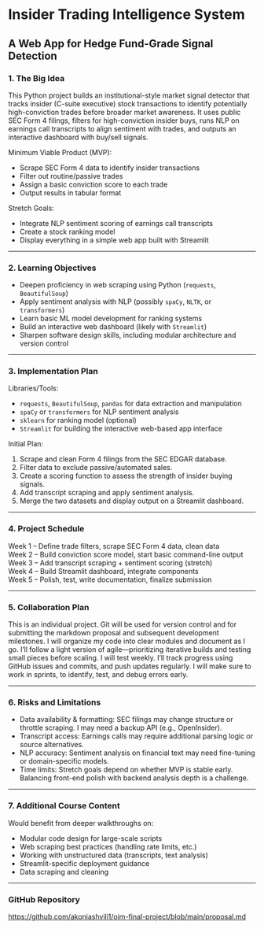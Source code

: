 # Insider Trading Intelligence System  
## A Web App for Hedge Fund-Grade Signal Detection

### 1. The Big Idea

This Python project builds an institutional-style market signal detector that tracks insider (C-suite executive) stock transactions to identify potentially high-conviction trades before broader market awareness. It uses public SEC Form 4 filings, filters for high-conviction insider buys, runs NLP on earnings call transcripts to align sentiment with trades, and outputs an interactive dashboard with buy/sell signals.

Minimum Viable Product (MVP):
- Scrape SEC Form 4 data to identify insider transactions
- Filter out routine/passive trades
- Assign a basic conviction score to each trade
- Output results in tabular format

Stretch Goals:
- Integrate NLP sentiment scoring of earnings call transcripts
- Create a stock ranking model
- Display everything in a simple web app built with Streamlit

---

### 2. Learning Objectives

- Deepen proficiency in web scraping using Python (`requests`, `BeautifulSoup`)
- Apply sentiment analysis with NLP (possibly `spaCy`, `NLTK`, or `transformers`)
- Learn basic ML model development for ranking systems
- Build an interactive web dashboard (likely with `Streamlit`)
- Sharpen software design skills, including modular architecture and version control

---

### 3. Implementation Plan

Libraries/Tools:
  - `requests`, `BeautifulSoup`, `pandas` for data extraction and manipulation
  - `spaCy` or `transformers` for NLP sentiment analysis
  - `sklearn` for ranking model (optional)
  - `Streamlit` for building the interactive web-based app interface

Initial Plan:
  1. Scrape and clean Form 4 filings from the SEC EDGAR database.
  2. Filter data to exclude passive/automated sales.
  3. Create a scoring function to assess the strength of insider buying signals.
  4. Add transcript scraping and apply sentiment analysis.
  5. Merge the two datasets and display output on a Streamlit dashboard.

---

### 4. Project Schedule

Week 1 – Define trade filters, scrape SEC Form 4 data, clean data  
Week 2 – Build conviction score model, start basic command-line output  
Week 3 – Add transcript scraping + sentiment scoring (stretch)  
Week 4 – Build Streamlit dashboard, integrate components  
Week 5 – Polish, test, write documentation, finalize submission

---

### 5. Collaboration Plan

This is an individual project. Git will be used for version control and for submitting the markdown proposal and subsequent development milestones. I will organize my code into clear modules and document as I go. I’ll follow a light version of agile—prioritizing iterative builds and testing small pieces before scaling. I will test weekly. I’ll track progress using GitHub issues and commits, and push updates regularly. I will make sure to work in sprints, to identify, test, and debug errors early. 

---

### 6. Risks and Limitations

- Data availability & formatting: SEC filings may change structure or throttle scraping. I may need a backup API (e.g., OpenInsider).
- Transcript access: Earnings calls may require additional parsing logic or source alternatives.
- NLP accuracy: Sentiment analysis on financial text may need fine-tuning or domain-specific models. 
- Time limits: Stretch goals depend on whether MVP is stable early. Balancing front-end polish with backend analysis depth is a challenge.

---

### 7. Additional Course Content

Would benefit from deeper walkthroughs on:
- Modular code design for large-scale scripts
- Web scraping best practices (handling rate limits, etc.)
- Working with unstructured data (transcripts, text analysis)
- Streamlit-specific deployment guidance
- Data scraping and cleaning

---

### GitHub Repository
https://github.com/akoniashvili1/oim-final-project/blob/main/proposal.md
